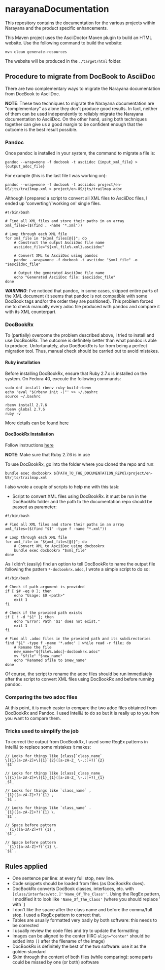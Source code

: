 # narayanaDocumentation

This repository contains the documentation for the various projects within Narayana and the product specific enhancements.

This Maven project uses the AsciiDoctor Maven plugin to build an HTML website.
Use the following command to build the website:
```shell
mvn clean generate-resources
```
The website will be produced in the `./target/html` folder.

## Procedure to migrate from DocBook to AsciiDoc

There are two complementary ways to migrate the Narayana documentation from DocBook to AsciiDoc.

**NOTE**: These two techniques to migrate the Narayana documentation are "complementary" as alone they don't produce good results.
In fact, neither of them can be used independently to reliably migrate the Narayana documentation to AsciiDoc.
On the other hand, using both techniques together can give us a good margin to be confident enough that the outcome is the best result possible.

### Pandoc

Once pandoc is installed in your system, the command to migrate a file is:
```
pandoc --wrap=none -f docbook -t asciidoc {input_xml_file} > {output_adoc_file}
```
For example (this is the last file I was working on):
```
pandoc --wrap=none -f docbook -t asciidoc project/en-US/jts/trailmap.xml > project/en-US/jts/trailmap.adoc
```

Although I prepared a script to convert all XML files to AsciiDoc files, I ended up 'converting'/'working on' single files.

```
#!/bin/bash

# Find all XML files and store their paths in an array
xml_files=($(find . -name '*.xml'))

# Loop through each XML file
for xml_file in "${xml_files[@]}"; do
    # Construct the output AsciiDoc file name
    asciidoc_file="${xml_file%.xml}.asciidoc"

    # Convert XML to AsciiDoc using pandoc
    pandoc --wrap=none -f docbook -t asciidoc "$xml_file" -o "$asciidoc_file"

    # Output the generated AsciiDoc file name
    echo "Generated AsciiDoc file: $asciidoc_file"
done
```

**_WARNING_**: I've noticed that pandoc, in some cases, skipped entire parts of the XML document (it seems that pandoc is not compatible with some DocBook tags and/or the order they are positioned).
This problem forced me to check manually every adoc file produced with pandoc and compare it with its XML counterpart.

### DocBookRx

To (partially) overcome the problem described above, I tried to install and use DocBookRx.
The outcome is definitely better than what pandoc is able to produce.
Unfortunately, also DocBookRx is far from being a perfect migration tool.
Thus, manual check should be carried out to avoid mistakes.

#### Ruby installation

Before installing DocBookRx, ensure that Ruby 2.7.x is installed on the system. On Fedora 40, execute the following commands:

```
sudo dnf install rbenv ruby-build-rbenv
echo 'eval "$(rbenv init -)"' >> ~/.bashrc
source ~/.bashrc

rbenv install 2.7.6
rbenv global 2.7.6
ruby -v
```

More details can be found [here](https://developer.fedoraproject.org/start/sw/web-app/rails.html)

#### DocBookRx Installation

Follow instructions [here](https://github.com/asciidoctor/docbookrx?tab=readme-ov-file#installing-the-development-version)

**NOTE**: Make sure that Ruby 2.7.6 is in use

To use DocBookRx, go into the folder where you cloned the repo and run:
```
bundle exec docbookrx ${PATH_TO_THE_DOCUMENTATION_REPO}/project/en-US/jts/trailmap.xml
```

I also wrote a couple of scripts to help me with this task:

* Script to convert XML files using DocBookRx.
it must be run in the DocBookRx folder and the path to the documentation repo should be passed as parameter:
```
#!/bin/bash

# Find all XML files and store their paths in an array
xml_files=($(find "$1" -type f -name "*.xml"))

# Loop through each XML file
for xml_file in "${xml_files[@]}"; do
    # Convert XML to AsciiDoc using docbookrx 
    bundle exec docbookrx "$xml_file"
done
```

As I didn't (easily) find an option to tell DocBookRx to name the output file following the pattern `*-docbookrx.adoc`, I wrote a simple script to do so:
```
#!/bin/bash

# Check if path argument is provided
if [ $# -eq 0 ]; then
    echo "Usage: $0 <path>"
    exit 1
fi

# Check if the provided path exists
if [ ! -d "$1" ]; then
    echo "Error: Path '$1' does not exist."
    exit 1
fi

# Find all .adoc files in the provided path and its subdirectories
find "$1" -type f -name '*.adoc' | while read -r file; do
    # Rename the file
    new_name="${file%.adoc}-docbookrx.adoc"
    mv "$file" "$new_name"
    echo "Renamed $file to $new_name"
done
```
Of course, the script to rename the adoc files should be run immediately after the script to convert XML files using DocBookRx and before running pandoc.

### Comparing the two adoc files

At this point, it is much easier to compare the two adoc files obtained from DocBookRx and Pandoc.
I used IntelliJ to do so but it is really up to you how you want to compare them.

### Tricks used to simplify the job

To correct the output from DocBookRx, I used some RegEx patterns in IntelliJ to replace some mistakes it makes:
```
// Looks for things like [class]`class_name`
\[{1}[a-zA-Z]+\]{1}`{2}([a-zA-Z_ \-.:]+?)`{2}
`$1`

// Looks for things like [class]_class_name_
\[{1}[a-zA-Z]+\]{1}_{1}([a-zA-Z_ \-.:]+?)_{1}
_$1_

// Looks for things like `class_name` ,
`{1}([a-zA-Z]+?)`{1} ,
`$1`,

// Looks for things like `class_name` .
`{1}([a-zA-Z]+?)`{1} \.
`$1`.

// Space before pattern
 `{1}([a-zA-Z]+?)`{1} ,
`$1`,

// Space before pattern
 `{1}([a-zA-Z]+?)`{1} \.
`$1`.
```

## Rules applied

* One sentence per line: at every full stop, new line.
* Code snippets should be loaded from files (as DocBookRx does).
* DocBookRx converts DocBook classes, interfaces, etc. with `[class/interface/etc.]''Name_Of_The_Class''`.
Using the RegEx pattern, I modified it to look like `'Name_Of_The_Class'` (where you should replace ' with `)
* I don't like the space after the class name and before the comma/full stop.
I used a RegEx pattern to correct that.
* Tables are usually formatted very badly by both software: this needs to be corrected
* I usually review the code files and try to update the formatting
* Images can be aligned to the center (IIRC `align="center"` should be added into `[]` after the filename of the image)
* DocBookRx is definitely the best of the two software: use it as the golden standard
* Skim through the content of both files (while comparing): some parts could be missed by one (or both) software

